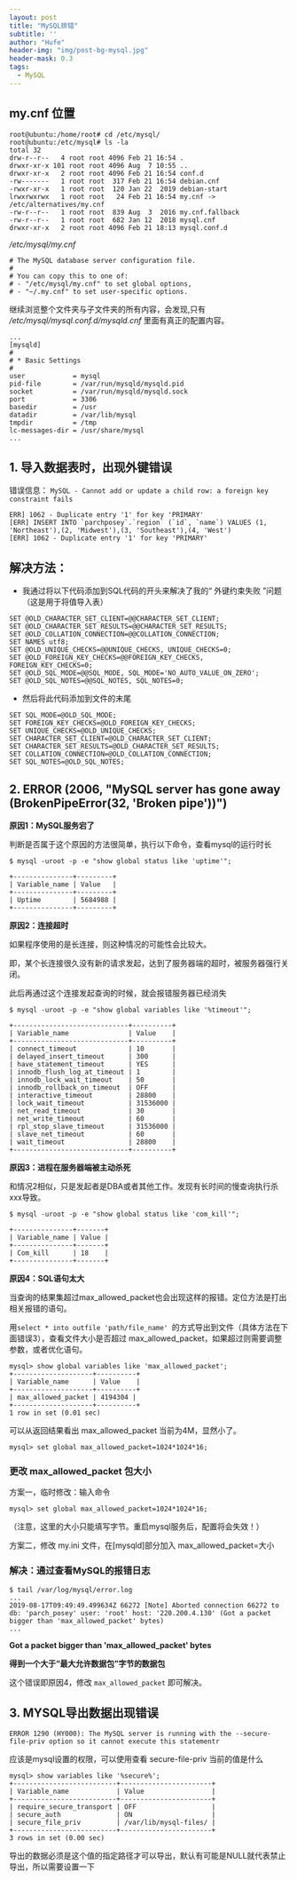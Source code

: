 ```yaml
---
layout: post
title: "MySQL排错"
subtitle: ''
author: "Hufe"
header-img: "img/post-bg-mysql.jpg"
header-mask: 0.3
tags:
  - MySQL
---
```


## my.cnf 位置

```
root@ubuntu:/home/root# cd /etc/mysql/
root@ubuntu:/etc/mysql# ls -la
total 32
drw-r--r--   4 root root 4096 Feb 21 16:54 .
drwxr-xr-x 101 root root 4096 Aug  7 10:55 ..
drwxr-xr-x   2 root root 4096 Feb 21 16:54 conf.d
-rw-------   1 root root  317 Feb 21 16:54 debian.cnf
-rwxr-xr-x   1 root root  120 Jan 22  2019 debian-start
lrwxrwxrwx   1 root root   24 Feb 21 16:54 my.cnf -> /etc/alternatives/my.cnf
-rw-r--r--   1 root root  839 Aug  3  2016 my.cnf.fallback
-rw-r--r--   1 root root  682 Jan 12  2018 mysql.cnf
drwxr-xr-x   2 root root 4096 Feb 21 18:13 mysql.conf.d
```

*/etc/mysql/my.cnf*

```
# The MySQL database server configuration file.
#
# You can copy this to one of:
# - "/etc/mysql/my.cnf" to set global options,
# - "~/.my.cnf" to set user-specific options.
```
继续浏览整个文件夹与子文件夹的所有内容，会发现,只有 */etc/mysql/mysql.conf.d/mysqld.cnf* 里面有真正的配置内容。

```
...
[mysqld]
#
# * Basic Settings
#
user            = mysql
pid-file        = /var/run/mysqld/mysqld.pid
socket          = /var/run/mysqld/mysqld.sock
port            = 3306
basedir         = /usr
datadir         = /var/lib/mysql
tmpdir          = /tmp
lc-messages-dir = /usr/share/mysql
...
```



## 1. 导入数据表时，出现外键错误

错误信息：
`MySQL - Cannot add or update a child row: a foreign key constraint fails`

```
ERR] 1062 - Duplicate entry '1' for key 'PRIMARY'
[ERR] INSERT INTO `parchposey`.`region` (`id`, `name`) VALUES (1, 'Northeast'),(2, 'Midwest'),(3, 'Southeast'),(4, 'West')
[ERR] 1062 - Duplicate entry '1' for key 'PRIMARY'
```

## 解决方法：
- 我通过将以下代码添加到SQL代码的开头来解决了我的“ 外键约束失败 ”问题（这是用于将值导入表）
``` mysql
SET @OLD_CHARACTER_SET_CLIENT=@@CHARACTER_SET_CLIENT;
SET @OLD_CHARACTER_SET_RESULTS=@@CHARACTER_SET_RESULTS;
SET @OLD_COLLATION_CONNECTION=@@COLLATION_CONNECTION;
SET NAMES utf8;
SET @OLD_UNIQUE_CHECKS=@@UNIQUE_CHECKS, UNIQUE_CHECKS=0;
SET @OLD_FOREIGN_KEY_CHECKS=@@FOREIGN_KEY_CHECKS, FOREIGN_KEY_CHECKS=0;
SET @OLD_SQL_MODE=@@SQL_MODE, SQL_MODE='NO_AUTO_VALUE_ON_ZERO';
SET @OLD_SQL_NOTES=@@SQL_NOTES, SQL_NOTES=0; 
```

- 然后将此代码添加到文件的末尾
``` mysql
SET SQL_MODE=@OLD_SQL_MODE;
SET FOREIGN_KEY_CHECKS=@OLD_FOREIGN_KEY_CHECKS;
SET UNIQUE_CHECKS=@OLD_UNIQUE_CHECKS;
SET CHARACTER_SET_CLIENT=@OLD_CHARACTER_SET_CLIENT;
SET CHARACTER_SET_RESULTS=@OLD_CHARACTER_SET_RESULTS;
SET COLLATION_CONNECTION=@OLD_COLLATION_CONNECTION;
SET SQL_NOTES=@OLD_SQL_NOTES; 
```

## 2. ERROR (2006, "MySQL server has gone away (BrokenPipeError(32, 'Broken pipe'))")

**原因1：MySQL服务宕了**

判断是否属于这个原因的方法很简单，执行以下命令，查看mysql的运行时长
```
$ mysql -uroot -p -e "show global status like 'uptime'";
```

```
+---------------+---------+
| Variable_name | Value   |
+---------------+---------+
| Uptime        | 5684988 |
+---------------+---------+
```


**原因2：连接超时**

如果程序使用的是长连接，则这种情况的可能性会比较大。

即，某个长连接很久没有新的请求发起，达到了服务器端的超时，被服务器强行关闭。

此后再通过这个连接发起查询的时候，就会报错服务器已经消失


```
$ mysql -uroot -p -e "show global variables like '%timeout'";
```

```
+-----------------------------+----------+
| Variable_name               | Value    |
+-----------------------------+----------+
| connect_timeout             | 10       |
| delayed_insert_timeout      | 300      |
| have_statement_timeout      | YES      |
| innodb_flush_log_at_timeout | 1        |
| innodb_lock_wait_timeout    | 50       |
| innodb_rollback_on_timeout  | OFF      |
| interactive_timeout         | 28800    |
| lock_wait_timeout           | 31536000 |
| net_read_timeout            | 30       |
| net_write_timeout           | 60       |
| rpl_stop_slave_timeout      | 31536000 |
| slave_net_timeout           | 60       |
| wait_timeout                | 28800    |
+-----------------------------+----------+
```

**原因3：进程在服务器端被主动杀死**

和情况2相似，只是发起者是DBA或者其他工作。发现有长时间的慢查询执行杀xxx导致。

```
$ mysql -uroot -p -e "show global status like 'com_kill'";
```

```
+---------------+-------+
| Variable_name | Value |
+---------------+-------+
| Com_kill      | 18    |
+---------------+-------+
```

**原因4：SQL语句太大**

当查询的结果集超过max_allowed_packet也会出现这样的报错。定位方法是打出相关报错的语句。

用`select * into outfile 'path/file_name' `的方式导出到文件（具体方法在下面错误3），查看文件大小是否超过 max_allowed_packet，如果超过则需要调整参数，或者优化语句。


```
mysql> show global variables like 'max_allowed_packet';
+--------------------+----------+
| Variable_name      | Value    |
+--------------------+----------+
| max_allowed_packet | 4194304 |
+--------------------+----------+
1 row in set (0.01 sec)
```
可以从返回结果看出 max_allowed_packet 当前为4M，显然小了。

```
mysql> set global max_allowed_packet=1024*1024*16;
```
### 更改 max_allowed_packet 包大小

方案一，临时修改：输入命令
```
mysql> set global max_allowed_packet=1024*1024*16;
```
（注意，这里的大小只能填写字节。重启mysql服务后，配置将会失效！）

方案二，修改 my.ini 文件，在[mysqld]部分加入 max_allowed_packet=大小

### 解决：通过查看MySQL的报错日志

```
$ tail /var/log/mysql/error.log
...
2019-08-17T09:49:49.499634Z 66272 [Note] Aborted connection 66272 to db: 'parch_posey' user: 'root' host: '220.200.4.130' (Got a packet bigger than 'max_allowed_packet' bytes)
...
```

**Got a packet bigger than 'max_allowed_packet' bytes**

**得到一个大于“最大允许数据包”字节的数据包**

这个错误即原因4，修改 `max_allowed_packet` 即可解决。

## 3. MYSQL导出数据出现错误

```
ERROR 1290 (HY000): The MySQL server is running with the --secure-file-priv option so it cannot execute this statementr
```
应该是mysql设置的权限，可以使用查看 secure-file-priv 当前的值是什么
```
mysql> show variables like '%secure%';
+--------------------------+-----------------------+
| Variable_name            | Value                 |
+--------------------------+-----------------------+
| require_secure_transport | OFF                   |
| secure_auth              | ON                    |
| secure_file_priv         | /var/lib/mysql-files/ |
+--------------------------+-----------------------+
3 rows in set (0.00 sec)

```
导出的数据必须是这个值的指定路径才可以导出，默认有可能是NULL就代表禁止导出，所以需要设置一下
